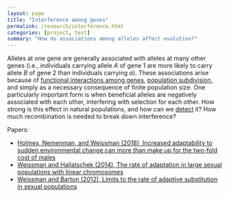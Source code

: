 ```yaml
---
layout: page
title: "Interference among genes"
permalink: /research/interference.html
categories: [project, test]
summary: "How do associations among alleles affect evolution?"
---
```


Alleles at one gene are generally associated with alleles at many other genes 
(i.e., individuals carrying allele _A_ of gene 1 are more likely to carry allele _B_ of gene 2 than individuals carrying _a_).
These associations arise because of [functional interactions among genes](/research/complex.html),
[population subdivision](/research/space.html), and simply as a necessary consequence of finite population size.
One particularly important form is when beneficial alleles are negatively associated with each other,
interfering with selection for each other.
How strong is this effect in natural populations, and how can we [detect](/research/inference.html) it? 
How much recombination is needed to break down interference? 

Papers:

- [Holmes, Nemenman, and Weissman (2018), Increased adaptability to sudden environmental change can more than make up for the two-fold cost of males](https://iopscience.iop.org/article/10.1209/0295-5075/123/58001)
- [Weissman and Hallatschek (2014), The rate of adaptation in large sexual populations with linear chromosomes](http://www.genetics.org/content/196/4/1167.full-text.pdf%2Bhtml)
- [Weissman and Barton (2012), Limits to the rate of adaptive substitution in sexual populations](http://journals.plos.org/plosgenetics/article?id=10.1371/journal.pgen.1002740)

